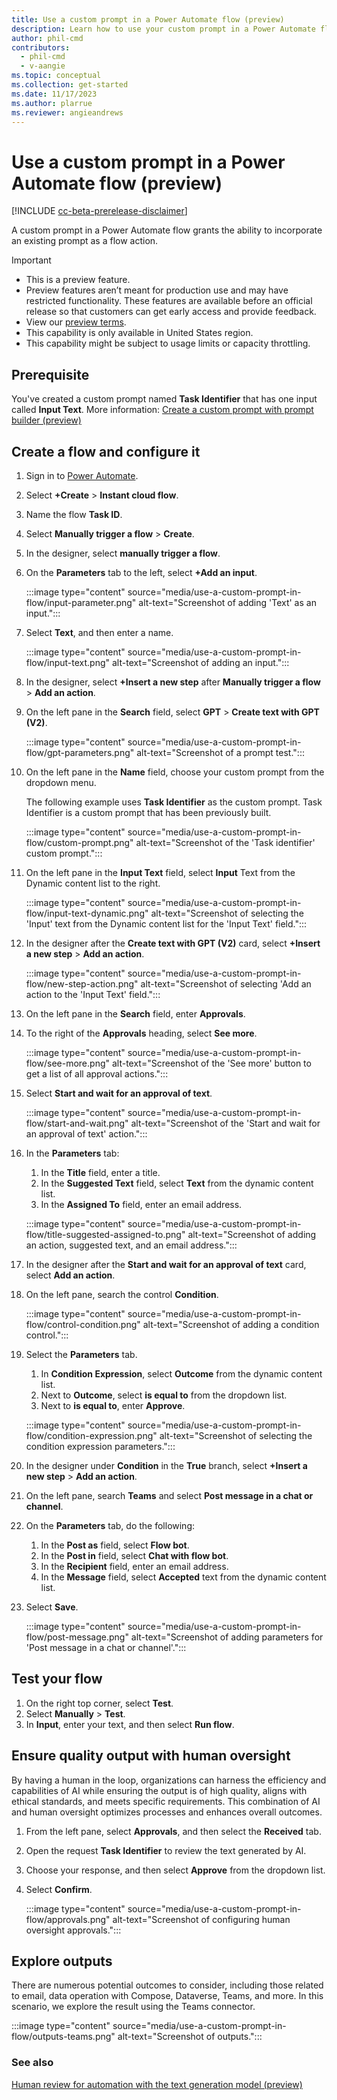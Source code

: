 ```yaml
---
title: Use a custom prompt in a Power Automate flow (preview)
description: Learn how to use your custom prompt in a Power Automate flow.
author: phil-cmd
contributors:
  - phil-cmd
  - v-aangie
ms.topic: conceptual
ms.collection: get-started
ms.date: 11/17/2023
ms.author: plarrue
ms.reviewer: angieandrews
---
```


# Use a custom prompt in a Power Automate flow (preview)

[!INCLUDE [cc-beta-prerelease-disclaimer](./includes/cc-beta-prerelease-disclaimer.md)]

A custom prompt in a Power Automate flow grants the ability to incorporate an existing prompt as a flow action.

> [!IMPORTANT]
> - This is a preview feature.
> - Preview features aren’t meant for production use and may have restricted functionality. These features are available before an official release so that customers can get early access and provide feedback.
> - View our [preview terms](https://powerplatform.microsoft.com/en-us/legaldocs/supp-powerplatform-preview/).
> - This capability is only available in United States region.
> - This capability might be subject to usage limits or capacity throttling.

## Prerequisite

You've created a custom prompt named **Task Identifier** that has one input called **Input Text**. More information: [Create a custom prompt with prompt builder (preview)](create-a-custom-prompt.md)

## Create a flow and configure it

1. Sign in to [Power Automate](https://make.powerautomate.com/).
1. Select **+Create** > **Instant cloud flow**.
1. Name the flow **Task ID**.
1. Select **Manually trigger a flow** > **Create**.
1. In the designer, select **manually trigger a flow**.
1. On the **Parameters** tab to the left, select **+Add an input**.

    :::image type="content" source="media/use-a-custom-prompt-in-flow/input-parameter.png" alt-text="Screenshot of adding 'Text' as an input.":::

1. Select **Text**, and then enter a name.  

    :::image type="content" source="media/use-a-custom-prompt-in-flow/input-text.png" alt-text="Screenshot of adding an input.":::

1. In the designer, select **+Insert a new step** after **Manually trigger a flow** > **Add an action**.
1. On the left pane in the **Search** field, select **GPT** > **Create text with GPT (V2)**.

    :::image type="content" source="media/use-a-custom-prompt-in-flow/gpt-parameters.png" alt-text="Screenshot of a prompt test.":::

1. On the left pane in the **Name** field, choose your custom prompt from the dropdown menu.

    The following example uses **Task Identifier** as the custom prompt. Task Identifier is a custom prompt that has been previously built.

    :::image type="content" source="media/use-a-custom-prompt-in-flow/custom-prompt.png" alt-text="Screenshot of the 'Task identifier' custom prompt.":::

1. On the left pane in the **Input Text** field, select **Input** Text from the Dynamic content list to the right.

    :::image type="content" source="media/use-a-custom-prompt-in-flow/input-text-dynamic.png" alt-text="Screenshot of selecting the 'Input' text from the Dynamic content list for the 'Input Text' field.":::

1. In the designer after the **Create text with GPT (V2)** card, select **+Insert a new step** > **Add an action**.

    :::image type="content" source="media/use-a-custom-prompt-in-flow/new-step-action.png" alt-text="Screenshot of selecting 'Add an action to the 'Input Text' field.":::

1. On the left pane in the **Search** field, enter **Approvals**.
1. To the right of the **Approvals** heading, select **See more**.

    :::image type="content" source="media/use-a-custom-prompt-in-flow/see-more.png" alt-text="Screenshot of the 'See more' button to get a list of all approval actions.":::

1. Select **Start and wait for an approval of text**.

    :::image type="content" source="media/use-a-custom-prompt-in-flow/start-and-wait.png" alt-text="Screenshot of the 'Start and wait for an approval of text' action.":::

1. In the **Parameters** tab:
    1. In the **Title** field, enter a title.
    1. In the **Suggested Text** field, select **Text** from the dynamic content list.
    1. In the **Assigned To** field, enter an email address.

    :::image type="content" source="media/use-a-custom-prompt-in-flow/title-suggested-assigned-to.png" alt-text="Screenshot of adding an action, suggested text, and an email address.":::

1. In the designer after the **Start and wait for an approval of text** card, select **Add an action**.
1. On the left pane, search the control **Condition**.

    :::image type="content" source="media/use-a-custom-prompt-in-flow/control-condition.png" alt-text="Screenshot of adding a condition control.":::

1. Select the **Parameters** tab.
    1. In **Condition Expression**, select **Outcome** from the dynamic content list.
    1. Next to **Outcome**, select **is equal to** from the dropdown list.
    1. Next to **is equal to**, enter **Approve**.

    :::image type="content" source="media/use-a-custom-prompt-in-flow/condition-expression.png" alt-text="Screenshot of selecting the condition expression parameters.":::

1. In the designer under **Condition** in the **True** branch, select **+Insert a new step** > **Add an action**.
1. On the left pane, search **Teams** and select **Post message in a chat or channel**.
1. On the **Parameters** tab, do the following:
    1. In the **Post as** field, select **Flow bot**.
    1. In the **Post in** field, select **Chat with flow bot**.
    1. In the **Recipient** field, enter an email address.
    1. In the **Message** field, select **Accepted** text from the dynamic content list.
1. Select **Save**.

    :::image type="content" source="media/use-a-custom-prompt-in-flow/post-message.png" alt-text="Screenshot of adding parameters for 'Post message in a chat or channel'.":::

## Test your flow

1. On the right top corner, select **Test**.
1. Select **Manually** > **Test**.
1. In **Input**, enter your text, and then select **Run flow**.

## Ensure quality output with human oversight

By having a human in the loop, organizations can harness the efficiency and capabilities of AI while ensuring the output is of high quality, aligns with ethical standards, and meets specific requirements. This combination of AI and human oversight optimizes processes and enhances overall outcomes.

1. From the left pane, select **Approvals**, and then select the **Received** tab.  
1. Open the request **Task Identifier** to review the text generated by AI.
1. Choose your response, and then select **Approve** from the dropdown list.
1. Select **Confirm**.

    :::image type="content" source="media/use-a-custom-prompt-in-flow/approvals.png" alt-text="Screenshot of configuring human oversight approvals.":::

## Explore outputs

There are numerous potential outcomes to consider, including those related to email, data operation with Compose, Dataverse, Teams, and more. In this scenario, we explore the result using the Teams connector.

:::image type="content" source="media/use-a-custom-prompt-in-flow/outputs-teams.png" alt-text="Screenshot of outputs.":::

### See also

[Human review for automation with the text generation model (preview)](azure-openai-human-review.md)
